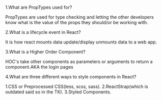 1.What are PropTypes used for?

PropTypes are used for type checking and letting the other developers know what is the value of
the props they should/or be working with.

2.What is a lifecycle event in React?

It is how react mounts data update/display unmounts data to a web app.

3.What is a Higher Order Component?

HOC's take other components as parameters or arguments to return a component.AKA the login pages

4.What are three different ways to style components in React?

1.CSS or Preprocessed CSS(less, scss, sass).
2.ReactStrap(which is outdated said so in the TK).
3.Styled Components.
